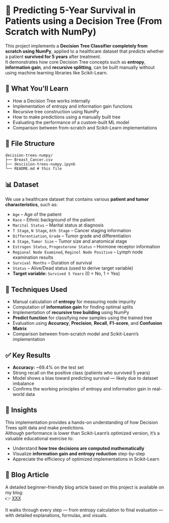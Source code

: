# 🌳 Predicting 5-Year Survival in Patients using a Decision Tree (From Scratch with NumPy)

This project implements a **Decision Tree Classifier completely from scratch using NumPy**, applied to a healthcare dataset that predicts whether a patient **survived for 5 years** after treatment.  
It demonstrates how core Decision Tree concepts such as **entropy**, **information gain**, and **recursive splitting**, can be built manually without using machine learning libraries like Scikit-Learn.

## 🧠 What You'll Learn

- How a Decision Tree works internally  
- Implementation of entropy and information gain functions  
- Recursive tree construction using NumPy  
- How to make predictions using a manually built tree  
- Evaluating the performance of a custom-built ML model  
- Comparison between from-scratch and Scikit-Learn implementations


## 📁 File Structure

```
decision-trees-numpy/
├── Breast_Cancer.csv
├── descision-trees-numpy.ipynb
└── README.md # this file
```

## 📊 Dataset

We use a healthcare dataset that contains various **patient and tumor characteristics**, such as:

- `Age` – Age of the patient  
- `Race` – Ethnic background of the patient  
- `Marital Status` – Marital status at diagnosis  
- `T Stage`, `N Stage`, `6th Stage` – Cancer staging information  
- `Differentiation`, `Grade` – Tumor grade and differentiation  
- `A Stage`, `Tumor Size` – Tumor size and anatomical stage  
- `Estrogen Status`, `Progesterone Status` – Hormone receptor information  
- `Regional Node Examined`, `Reginol Node Positive` – Lymph node examination results  
- `Survival Months` – Duration of survival  
- `Status` – Alive/Dead status (used to derive target variable)  
- **Target variable:** `Survived 5 Years` (0 = No, 1 = Yes)

## 🔧 Techniques Used

- Manual calculation of **entropy** for measuring node impurity  
- Computation of **information gain** for finding optimal splits  
- Implementation of **recursive tree building** using NumPy  
- **Predict function** for classifying new samples using the trained tree  
- Evaluation using **Accuracy**, **Precision**, **Recall**, **F1-score**, and **Confusion Matrix**  
- Comparison between from-scratch model and Scikit-Learn’s implementation

## ✅ Key Results

- **Accuracy:** ~69.4% on the test set  
- Strong recall on the positive class (patients who survived 5 years)  
- Model shows a bias toward predicting survival — likely due to dataset imbalance  
- Confirms the working principles of entropy and information gain in real-world data

## 🧩 Insights

This implementation provides a hands-on understanding of how Decision Trees split data and make predictions.  
Although performance is lower than Scikit-Learn’s optimized version, it’s a valuable educational exercise to:

- Understand **how tree decisions are computed mathematically**  
- Visualize **information gain and entropy reduction** step-by-step  
- Appreciate the efficiency of optimized implementations in Scikit-Learn  

## 📘 Blog Article

A detailed beginner-friendly blog article based on this project is available on my blog:  
👉 [XXX](https://erickhangati.com/)

It walks through every step — from entropy calculation to final evaluation — with detailed explanations, formulas, and visuals.
